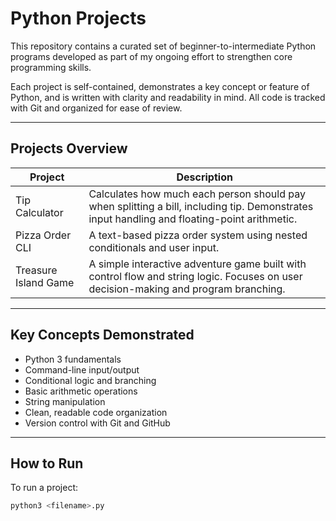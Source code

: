 # Python Projects

This repository contains a curated set of beginner-to-intermediate Python programs developed as part of my ongoing effort to strengthen core programming skills.

Each project is self-contained, demonstrates a key concept or feature of Python, and is written with clarity and readability in mind. All code is tracked with Git and organized for ease of review.

---

## Projects Overview

| Project | Description |
|---------|-------------|
| Tip Calculator | Calculates how much each person should pay when splitting a bill, including tip. Demonstrates input handling and floating-point arithmetic. |
| Pizza Order CLI | A text-based pizza order system using nested conditionals and user input. |
| Treasure Island Game | A simple interactive adventure game built with control flow and string logic. Focuses on user decision-making and program branching. |

---

## Key Concepts Demonstrated

- Python 3 fundamentals
- Command-line input/output
- Conditional logic and branching
- Basic arithmetic operations
- String manipulation
- Clean, readable code organization
- Version control with Git and GitHub

---

## How to Run

To run a project:

```bash
python3 <filename>.py
